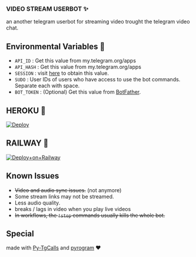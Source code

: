 ### VIDEO STREAM USERBOT ✨

an another telegram userbot for streaming video trought the telegram video chat.

## Environmental Variables 📌

- `API_ID` : Get this value from my.telegram.org/apps
- `API_HASH` : Get this value from my.telegram.org/apps
- `SESSION` : visit [here](https://replit.com/@levinalab/StringSession#main.py) to obtain this value.
- `SUDO` : User IDs of users who have access to use the bot commands. Separate each with space.
- `BOT_TOKEN` : (Optional) Get this value from [BotFather](https://telegram.dog/BotFather).

## HEROKU 💜
[![Deploy](https://www.herokucdn.com/deploy/button.svg)](https://heroku.com/deploy?template=https://github.com/levina-lab/video-stream2)

## RAILWAY 🚄
[![Deploy+on+Railway](https://railway.app/button.svg)](https://railway.app/new/template?template=https://github.com/levina-lab/video-stream2&envs=API_ID,API_HASH,BOT_TOKEN,SESSION,SUDO)

## Known Issues

- ~~Video and audio sync issues.~~ (not anymore)
- Some stream links may not be streamed.
- Less audio quality.
- breaks / lags in video when you play live videos
- ~~In workflows, the `!stop` commands usually kills the whole bot.~~

## Special
made with [Py-TgCalls](https://github.com/pytgcalls/pytgcalls) and [pyrogram](https://github.com/pyrogram/pyrogram) ❤️
